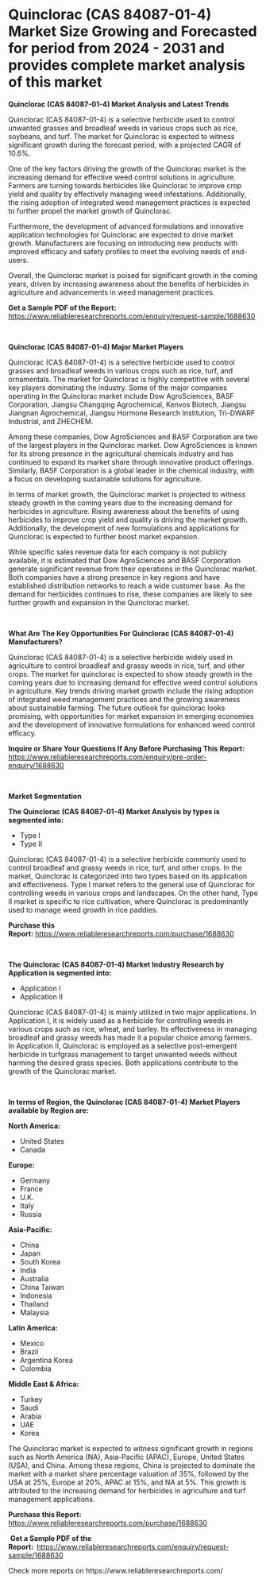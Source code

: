 <p><h1>Quinclorac (CAS 84087-01-4) Market Size Growing and Forecasted for period from 2024 - 2031 and provides complete market analysis of this market</h1></p><p><strong>Quinclorac (CAS 84087-01-4) Market Analysis and Latest Trends</strong></p>
<p><p>Quinclorac (CAS 84087-01-4) is a selective herbicide used to control unwanted grasses and broadleaf weeds in various crops such as rice, soybeans, and turf. The market for Quinclorac is expected to witness significant growth during the forecast period, with a projected CAGR of 10.6%.</p><p>One of the key factors driving the growth of the Quinclorac market is the increasing demand for effective weed control solutions in agriculture. Farmers are turning towards herbicides like Quinclorac to improve crop yield and quality by effectively managing weed infestations. Additionally, the rising adoption of integrated weed management practices is expected to further propel the market growth of Quinclorac.</p><p>Furthermore, the development of advanced formulations and innovative application technologies for Quinclorac are expected to drive market growth. Manufacturers are focusing on introducing new products with improved efficacy and safety profiles to meet the evolving needs of end-users.</p><p>Overall, the Quinclorac market is poised for significant growth in the coming years, driven by increasing awareness about the benefits of herbicides in agriculture and advancements in weed management practices.</p></p>
<p><strong>Get a Sample PDF of the Report:&nbsp;</strong> <a href="https://www.reliableresearchreports.com/enquiry/request-sample/1688630">https://www.reliableresearchreports.com/enquiry/request-sample/1688630</a></p>
<p>&nbsp;</p>
<p><strong>Quinclorac (CAS 84087-01-4) Major Market Players</strong></p>
<p><p>Quinclorac (CAS 84087-01-4) is a selective herbicide used to control grasses and broadleaf weeds in various crops such as rice, turf, and ornamentals. The market for Quinclorac is highly competitive with several key players dominating the industry. Some of the major companies operating in the Quinclorac market include Dow AgroSciences, BASF Corporation, Jiangsu Changqing Agrochemical, Kenvos Biotech, Jiangsu Jiangnan Agrochemical, Jiangsu Hormone Research Institution, Tri-DWARF Industrial, and ZHECHEM.</p><p>Among these companies, Dow AgroSciences and BASF Corporation are two of the largest players in the Quinclorac market. Dow AgroSciences is known for its strong presence in the agricultural chemicals industry and has continued to expand its market share through innovative product offerings. Similarly, BASF Corporation is a global leader in the chemical industry, with a focus on developing sustainable solutions for agriculture.</p><p>In terms of market growth, the Quinclorac market is projected to witness steady growth in the coming years due to the increasing demand for herbicides in agriculture. Rising awareness about the benefits of using herbicides to improve crop yield and quality is driving the market growth. Additionally, the development of new formulations and applications for Quinclorac is expected to further boost market expansion.</p><p>While specific sales revenue data for each company is not publicly available, it is estimated that Dow AgroSciences and BASF Corporation generate significant revenue from their operations in the Quinclorac market. Both companies have a strong presence in key regions and have established distribution networks to reach a wide customer base. As the demand for herbicides continues to rise, these companies are likely to see further growth and expansion in the Quinclorac market.</p></p>
<p>&nbsp;</p>
<p><strong>What Are The Key Opportunities For Quinclorac (CAS 84087-01-4) Manufacturers?</strong></p>
<p><p>Quinclorac (CAS 84087-01-4) is a selective herbicide widely used in agriculture to control broadleaf and grassy weeds in rice, turf, and other crops. The market for quinclorac is expected to show steady growth in the coming years due to increasing demand for effective weed control solutions in agriculture. Key trends driving market growth include the rising adoption of integrated weed management practices and the growing awareness about sustainable farming. The future outlook for quinclorac looks promising, with opportunities for market expansion in emerging economies and the development of innovative formulations for enhanced weed control efficacy.</p></p>
<p><strong>Inquire or Share Your Questions If Any Before Purchasing This Report:</strong> <a href="https://www.reliableresearchreports.com/enquiry/pre-order-enquiry/1688630">https://www.reliableresearchreports.com/enquiry/pre-order-enquiry/1688630</a></p>
<p>&nbsp;</p>
<p><strong>Market Segmentation</strong></p>
<p><strong>The Quinclorac (CAS 84087-01-4) Market Analysis by types is segmented into:</strong></p>
<p><ul><li>Type I</li><li>Type II</li></ul></p>
<p><p>Quinclorac (CAS 84087-01-4) is a selective herbicide commonly used to control broadleaf and grassy weeds in rice, turf, and other crops. In the market, Quinclorac is categorized into two types based on its application and effectiveness. Type I market refers to the general use of Quinclorac for controlling weeds in various crops and landscapes. On the other hand, Type II market is specific to rice cultivation, where Quinclorac is predominantly used to manage weed growth in rice paddies.</p></p>
<p><strong>Purchase this Report:&nbsp;</strong><a href="https://www.reliableresearchreports.com/purchase/1688630">https://www.reliableresearchreports.com/purchase/1688630</a></p>
<p>&nbsp;</p>
<p><strong>The Quinclorac (CAS 84087-01-4) Market Industry Research by Application is segmented into:</strong></p>
<p><ul><li>Application I</li><li>Application II</li></ul></p>
<p><p>Quinclorac (CAS 84087-01-4) is mainly utilized in two major applications. In Application I, it is widely used as a herbicide for controlling weeds in various crops such as rice, wheat, and barley. Its effectiveness in managing broadleaf and grassy weeds has made it a popular choice among farmers. In Application II, Quinclorac is employed as a selective post-emergent herbicide in turfgrass management to target unwanted weeds without harming the desired grass species. Both applications contribute to the growth of the Quinclorac market.</p></p>
<p>&nbsp;</p>
<p><strong>In terms of Region, the Quinclorac (CAS 84087-01-4) Market Players available by Region are:</strong></p>
<p>
    <p> <strong> North America: </strong>
        <ul>
            <li>United States</li>
            <li>Canada</li>
        </ul>
        </p> 
    <p> <strong> Europe: </strong>
        <ul>
            <li>Germany</li>
            <li>France</li>
            <li>U.K.</li>
            <li>Italy</li>
            <li>Russia</li>
        </ul>
        </p> 
    <p> <strong> Asia-Pacific: </strong>
        <ul>
            <li>China</li>
            <li>Japan</li>
            <li>South Korea</li>
            <li>India</li>
            <li>Australia</li>
            <li>China Taiwan</li>
            <li>Indonesia</li>
            <li>Thailand</li>
            <li>Malaysia</li>
        </ul>
        </p> 
    <p> <strong> Latin America: </strong>
        <ul>
            <li>Mexico</li>
            <li>Brazil</li>
            <li>Argentina Korea</li>
            <li>Colombia</li>
        </ul>
        </p> 
    <p> <strong> Middle East & Africa: </strong>
        <ul>
            <li>Turkey</li>
            <li>Saudi</li>
            <li>Arabia</li>
            <li>UAE</li>
            <li>Korea</li>
        </ul>
    </p>
    </p>
<p><p>The Quinclorac market is expected to witness significant growth in regions such as North America (NA), Asia-Pacific (APAC), Europe, United States (USA), and China. Among these regions, China is projected to dominate the market with a market share percentage valuation of 35%, followed by the USA at 25%, Europe at 20%, APAC at 15%, and NA at 5%. This growth is attributed to the increasing demand for herbicides in agriculture and turf management applications.</p></p>
<p><strong>Purchase this Report: </strong><a href="https://www.reliableresearchreports.com/purchase/1688630">https://www.reliableresearchreports.com/purchase/1688630</a></p>
<p>&nbsp;<strong>Get a Sample PDF of the Report:&nbsp;&nbsp;</strong><a href="https://www.reliableresearchreports.com/enquiry/request-sample/1688630">https://www.reliableresearchreports.com/enquiry/request-sample/1688630</a></p>
<p><strong></strong></p>
<p>Check more reports on https://www.reliableresearchreports.com/</p>